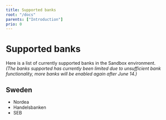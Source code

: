 ```yaml
---
title: Supported banks
root: "/docs"
parents: ["Introduction"]
prio: 0
---
```


# Supported banks

Here is a list of currently supported banks in the Sandbox environment. <em>(The banks supported has currently been limited due to unsufficient bank functionality, more banks will be enabled again after June 14.)</em>

## Sweden

- Nordea
- Handelsbanken
- SEB
